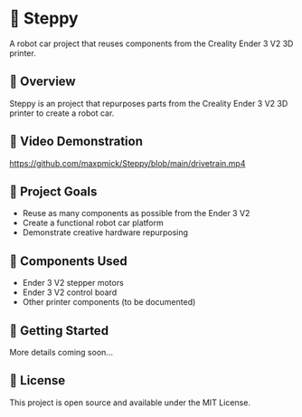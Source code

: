 # 🚗 Steppy

A robot car project that reuses components from the Creality Ender 3 V2 3D printer.

## 📝 Overview

Steppy is an project that repurposes parts from the Creality Ender 3 V2 3D printer to create a robot car.

## 🎥 Video Demonstration

https://github.com/maxpmick/Steppy/blob/main/drivetrain.mp4

## 🎯 Project Goals

- Reuse as many components as possible from the Ender 3 V2
- Create a functional robot car platform
- Demonstrate creative hardware repurposing

## 🔧 Components Used

- Ender 3 V2 stepper motors
- Ender 3 V2 control board
- Other printer components (to be documented)

## 🚀 Getting Started

More details coming soon...

## 📄 License

This project is open source and available under the MIT License. 